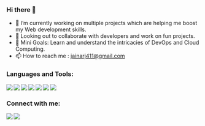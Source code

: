 ### Hi there 🦄
- 🔭 I’m currently working on multiple projects which are helping me boost my Web development skills.
- 👯 Looking out to collaborate with developers and work on fun projects. 
- 🌱 Mini Goals: Learn and understand the intricacies of DevOps and Cloud Computing.
- 📫 How to reach me : jainarj411@gmail.com

 ### Languages and Tools:

<img align="left" src="https://img.icons8.com/color/32/000000/c-programming.png"/>
<img align="left" src="https://img.icons8.com/color/32/000000/c-plus-plus-logo.png"/>
<img align="left" src="https://img.icons8.com/color/32/000000/html-5.png"/>
<img align="left" src="https://img.icons8.com/color/32/000000/css3.png"/>
<img align="left" src="https://img.icons8.com/color/32/000000/javascript.png"/>
<img align="left" src="https://icons8.com/icon/19293/code"/>


<img align="left" src="https://img.icons8.com/color/32/000000/git.png"/>  
<p>&nbsp</p>

### Connect with me:
[<img align="left" src="https://img.icons8.com/color/32/000000/linkedin.png"/>][linkedin]
[<img align="left" src="https://img.icons8.com/fluent/32/000000/instagram-new.png"/>][instagram]



[linkedin]: https://www.linkedin.com/in/ariihantijain/
[instagram]: https://www.instagram.com/ari.h.ant/
[email]: jainarj411@gmail.com
<!--
**IArihantI/IArihantI** is a ✨ _special_ ✨ repository because its `README.md` (this file) appears on your GitHub profile.

Here are some ideas to get you started:

- 🔭 I’m currently working on ...
- 🌱 I’m currently learning ...
- 👯 I’m looking to collaborate on ...
- 🤔 I’m looking for help with ...
- 💬 Ask me about ...
- 📫 How to reach me: ...
- 😄 Pronouns: ...
- ⚡ Fun fact: ...
-->
